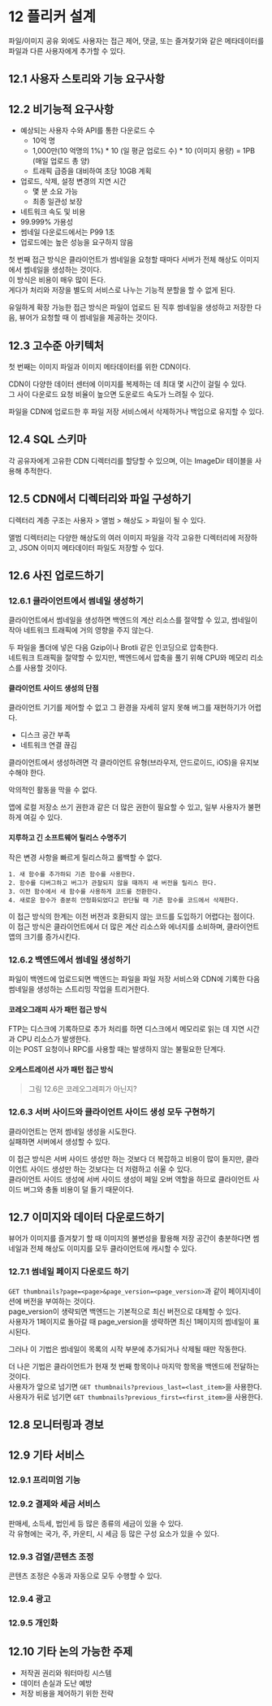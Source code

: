 # 12 플리커 설계

파일/이미지 공유 외에도 사용자는 접근 제어, 댓글, 또는 즐겨찾기와 같은 메타데이터를 파일과 다른 사용자에게 추가할 수 있다.  


## 12.1 사용자 스토리와 기능 요구사항


## 12.2 비기능적 요구사항

- 예상되는 사용자 수와 API를 통한 다운로드 수
  - 10억 명
  - 1,000만(10 억명의 1%) * 10 (일 평균 업로드 수) * 10 (이미지 용량) = 1PB (매일 업로드 총 양)
  - 트래픽 급증을 대비하여 초당 10GB 계획
- 업로드, 삭제, 설정 변경의 지연 시간
  - 몇 분 소요 가능
  - 최종 일관성 보장
- 네트워크 속도 및 비용
- 99.999% 가용성
- 썸네일 다운로드에서는 P99 1초
- 업로드에는 높은 성능을 요구하지 않음

첫 번째 접근 방식은 클라이언트가 썸네일을 요청할 때마다 서버가 전체 해상도 이미지에서 썸네일을 생성하는 것이다.  
이 방식은 비용이 매우 많이 든다.  
게다가 처리와 저장을 별도의 서비스로 나누는 기능적 분할을 할 수 없게 된다.  

유일하게 확장 가능한 접근 방식은 파일이 업로드 된 직후 썸네일을 생성하고 저장한 다음, 뷰어가 요청할 때 이 썸네일을 제공하는 것이다.  


## 12.3 고수준 아키텍처

첫 번째는 이미지 파일과 이미지 메타데이터를 위한 CDN이다.  

CDN이 다양한 데이터 센터에 이미지를 복제하는 데 최대 몇 시간이 걸릴 수 있다.  
그 사이 다운로드 요청 비율이 높으면 도운로드 속도가 느려질 수 있다.  

파일을 CDN에 업로드한 후 파일 저장 서비스에서 삭제하거나 백업으로 유지할 수 있다.  


## 12.4 SQL 스키마

각 공유자에게 고유한 CDN 디렉터리를 할당할 수 있으며, 이는 ImageDir 테이블을 사용해 추적한다.  


## 12.5 CDN에서 디렉터리와 파일 구성하기

디렉터리 계층 구조는 사용자 > 앨범 > 해상도 > 파일이 될 수 있다.  

앨범 디렉터리는 다양한 해상도의 여러 이미지 파일을 각각 고유한 디렉터리에 저장하고, JSON 이미지 메타데이터 파일도 저장할 수 있다.  


## 12.6 사진 업로드하기

### 12.6.1 클라이언트에서 썸네일 생성하기

클라이언트에서 썸네일을 생성하면 백엔드의 계산 리소스를 절약할 수 있고, 썸네일이 작아 네트워크 트래픽에 거의 영향을 주지 않는다.  

두 파일을 폴더에 넣은 다음 Gzip이나 Brotli 같은 인코딩으로 압축한다.  
네트워크 트래픽을 절약할 수 있지만, 백엔드에서 압축을 풀기 위해 CPU와 메모리 리소스를 사용할 것이다.  


#### 클라이언트 사이드 생성의 단점

클라이언트 기기를 제어할 수 없고 그 환경을 자세히 알지 못해 버그를 재현하기가 어렵다.  

- 디스크 공간 부족
- 네트워크 연결 끊김

클라이언트에서 생성하려면 각 클라이언트 유형(브라우저, 안드로이드, iOS)을 유지보수해야 한다.  

악의적인 활동을 막을 수 없다.  

앱에 로컬 저장소 쓰기 권한과 같은 더 많은 권한이 필요할 수 있고, 일부 사용자가 불편하게 여길 수 있다.  


#### 지루하고 긴 소프트웨어 릴리스 수명주기

작은 변경 사항을 빠르게 릴리스하고 롤백할 수 없다.  

```
1. 새 함수를 추가하되 기존 함수를 사용한다.  
2. 함수를 디버그하고 버그가 관찰되지 않을 때까지 새 버전을 릴리스 한다.  
3. 이전 함수에서 새 함수를 사용하게 코드를 전환한다.  
4. 새로운 함수가 충분히 안정화되었다고 판단될 때 기존 함수를 코드에서 삭제한다.  
```

이 접근 방식의 한계는 이전 버전과 호환되지 않는 코드를 도입하기 어렵다는 점이다.  
이 접근 방식은 클라이언트에서 더 많은 계산 리소스와 에너지를 소비하며, 클라이언트 앱의 크기를 증가시킨다.  


### 12.6.2 백엔드에서 썸네일 생성하기

파일이 백엔드에 업로드되면 백엔드는 파일을 파일 저장 서비스와 CDN에 기록한 다음 썸네일을 생성하는 스트리밍 작업을 트리거한다.  

#### 코레오그래피 사가 패턴 접근 방식

FTP는 디스크에 기록하므로 추가 처리를 하면 디스크에서 메모리로 읽는 데 지연 시간과 CPU 리소스가 발생한다.  
이는 POST 요청이나 RPC를 사용할 때는 발생하지 않는 불필요한 단계다.  


#### 오케스트레이션 사가 패턴 접근 방식

> 그림 12.6은 코레오그레피가 아닌지?


### 12.6.3 서버 사이드와 클라이언트 사이드 생성 모두 구현하기

클라이언트는 먼저 썸네일 생성을 시도한다.  
실패하면 서버에서 생성할 수 있다.  

이 접근 방식은 서버 사이드 생성만 하는 것보다 더 복잡하고 비용이 많이 들지만, 클라이언트 사이드 생성만 하는 것보다는 더 저렴하고 쉬울 수 있다.  
클라이언트 사이드 생성에 서버 사이드 생성이 페일 오버 역할을 하므로 클라이언트 사이드 버그와 충돌 비용이 덜 들기 때문이다.  


## 12.7 이미지와 데이터 다운로드하기

뷰어가 이미지를 즐겨찾기 할 때 이미지의 불변성을 활용해 저장 공간이 충분하다면 썸네일과 전체 해상도 이미지를 모두 클라이언트에 캐시할 수 있다.  


### 12.7.1 썸네일 페이지 다운로드 하기

`GET thumbnails?page=<page>&page_version=<page_version>`과 같이 페이지네이션에 버전을 부여하는 것이다.  
page_version이 생략되면 백엔드는 기본적으로 최신 버전으로 대체할 수 있다.  
사용자가 1페이지로 돌아갈 때 page_version을 생략하면 최신 1페이지의 썸네일이 표시된다.  

그러나 이 기법은 썸네일이 목록의 시작 부분에 추가되거나 삭제될 때만 작동한다.  

더 나은 기법은 클라이언트가 현재 첫 번째 항목이나 마지막 항목을 백엔드에 전달하는 것이다.  
사용자가 앞으로 넘기면 `GET thumbnails?previous_last=<last_item>`을 사용한다.  
사용자가 뒤로 넘기면 `GET thumbnails?previous_first=<first_item>`을 사용한다.


## 12.8 모니터링과 경보


## 12.9 기타 서비스

### 12.9.1 프리미엄 기능

### 12.9.2 결제와 세금 서비스

판매세, 소득세, 법인세 등 많은 종류의 세금이 있을 수 있다.  
각 유형에는 국가, 주, 카운티, 시 세금 등 많은 구성 요소가 있을 수 있다.  

### 12.9.3 검열/콘텐츠 조정

콘텐츠 조정은 수동과 자동으로 모두 수행할 수 있다.  

### 12.9.4 광고

### 12.9.5 개인화


## 12.10 기타 논의 가능한 주제

- 저작권 권리와 워터마킹 시스템
- 데이터 손실과 도난 예방
- 저장 비용을 제어하기 위한 전략



